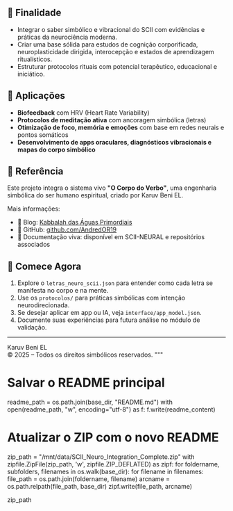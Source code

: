 
## 🧠 Finalidade

- Integrar o saber simbólico e vibracional do SCII com evidências e práticas da neurociência moderna.
- Criar uma base sólida para estudos de cognição corporificada, neuroplasticidade dirigida, interocepção e estados de aprendizagem ritualísticos.
- Estruturar protocolos rituais com potencial terapêutico, educacional e iniciático.

## 🔬 Aplicações

- **Biofeedback** com HRV (Heart Rate Variability)
- **Protocolos de meditação ativa** com ancoragem simbólica (letras)
- **Otimização de foco, memória e emoções** com base em redes neurais e pontos somáticos
- **Desenvolvimento de apps oraculares, diagnósticos vibracionais e mapas do corpo simbólico**

## 🧬 Referência

Este projeto integra o sistema vivo **"O Corpo do Verbo"**, uma engenharia simbólica do ser humano espiritual, criado por Karuv Beni EL.

Mais informações:
- 🌊 Blog: [Kabbalah das Águas Primordiais](https://kabbalahdasaguasprimordiais.blogspot.com)
- 📂 GitHub: [github.com/AndredOR19](https://github.com/AndredOR19)
- 📖 Documentação viva: disponível em SCII-NEURAL e repositórios associados

## 🚀 Comece Agora

1. Explore o `letras_neuro_scii.json` para entender como cada letra se manifesta no corpo e na mente.
2. Use os `protocolos/` para práticas simbólicas com intenção neurodirecionada.
3. Se desejar aplicar em app ou IA, veja `interface/app_model.json`.
4. Documente suas experiências para futura análise no módulo de validação.

---

Karuv Beni EL  
© 2025 – Todos os direitos simbólicos reservados.
"""

# Salvar o README principal
readme_path = os.path.join(base_dir, "README.md")
with open(readme_path, "w", encoding="utf-8") as f:
    f.write(readme_content)

# Atualizar o ZIP com o novo README
zip_path = "/mnt/data/SCII_Neuro_Integration_Complete.zip"
with zipfile.ZipFile(zip_path, 'w', zipfile.ZIP_DEFLATED) as zipf:
    for foldername, subfolders, filenames in os.walk(base_dir):
        for filename in filenames:
            file_path = os.path.join(foldername, filename)
            arcname = os.path.relpath(file_path, base_dir)
            zipf.write(file_path, arcname)

zip_path
